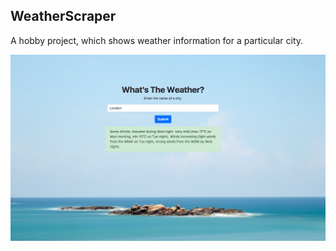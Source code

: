 ## WeatherScraper
A hobby project, which shows weather information for a particular city.

![alt text](preview.png)
